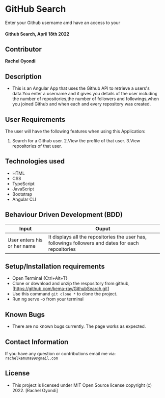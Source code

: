 # GitHub Search
Enter your Github username amd have an access to your 

#### Github Search, April 18th 2022

## Contributor 
**Rachel Oyondi**

## Description
- This is an Angular App that uses the Github API to retrieve a users's data.You enter a username and it gives you details of the user including the number of repositories,the number of followers and followings,when you joined Github and when each and every repository was created.

## User Requirements
The user will have the following features when using this Application:
1. Search for a Github user.
2.View the profile of that user.
3.View repositories of that user.
## Technologies used
- HTML
- CSS
- TypeScript
- JavaScript
- Bootstrap
- Angular CLI
## Behaviour Driven Development (BDD)
 | Input                        | Ouput                                                                                            |
|--------------------------    |----------------------------------------------------------------------------------------------    |
| User enters his or her name     | It displays all the repositories the user has, followings followers and dates for each repositories                   |


## Setup/Installation requirements
- Open Terminal {Ctrl+Alt+T}
- Clone or download and unzip the respository from github, [https://github.com/kema-ray/GithubSearch.git]
- Use this command `git clone *` to clone the project.
- Run ng serve -o from your terminal


## Known Bugs
- There are no known bugs currently. The page works as expected.

## Contact Information
If you have any question or contributions email me via: `rachelkemuma99@gmail.com`

## License
- This project is licensed under  MIT Open Source license copyright (c) 2022. [Rachel Oyondi]